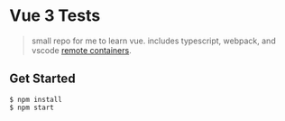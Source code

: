 # Vue 3 Tests

> small repo for me to learn vue. includes typescript, webpack, and vscode [remote containers](https://code.visualstudio.com/docs/remote/containers).

## Get Started

```
$ npm install
$ npm start
```